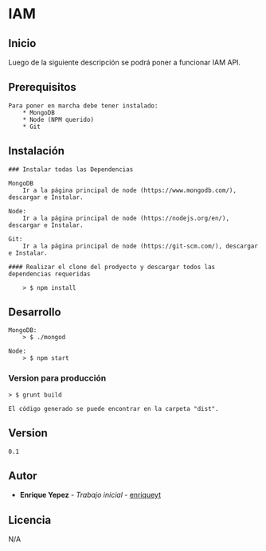# IAM

## Inicio

Luego de la siguiente descripción se podrá poner a funcionar IAM API.

## Prerequisitos

    Para poner en marcha debe tener instalado:
        * MongoDB
        * Node (NPM querido)
        * Git 

## Instalación

    ### Instalar todas las Dependencias

    MongoDB
        Ir a la página principal de node (https://www.mongodb.com/), descargar e Instalar.

    Node:
        Ir a la página principal de node (https://nodejs.org/en/), descargar e Instalar.

    Git:
        Ir a la página principal de node (https://git-scm.com/), descargar e Instalar.

    #### Realizar el clone del prodyecto y descargar todos las dependencias requeridas

        > $ npm install
   
## Desarrollo

    MongoDB:         
        > $ ./mongod
    
    Node: 
        > $ npm start

### Version para producción

    > $ grunt build

    El código generado se puede encontrar en la carpeta "dist".

## Version

    0.1

## Autor

* **Enrique Yepez** - *Trabajo inicial* - [enriqueyt](https://github.com/enriqueyt)

## Licencia

N/A